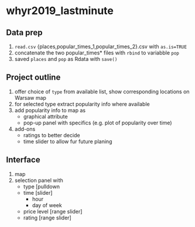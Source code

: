 # whyr2019_lastminute

## Data prep
1. `read.csv` {places,popular_times_1,popular_times_2}.csv with `as.is=TRUE`
2. concatenate the two popular_times* files with `rbind` to variabble `pop`
3. saved `places` and `pop` as Rdata with `save()`

## Project outline
1. offer choice of `type` from available list, show corresponding locations on Warsaw map
2. for selected type extract popularity info where available
3. add popularity info to map as
   - graphical attribute
   - pop-up panel with specifics (e.g. plot of popularity over time)
4. add-ons
   - ratings to better decide
   - time slider to allow fur future planing
   
## Interface
1. map
2. selection panel with
    - type [pulldown
    - time [slider]
        - hour
        - day of week
    - price level [range slider]
    - rating [range slider]
